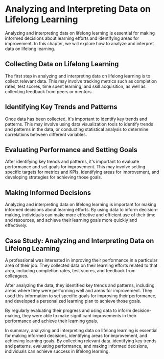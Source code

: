 Analyzing and Interpreting Data on Lifelong Learning
=======================================================================================================

Analyzing and interpreting data on lifelong learning is essential for making informed decisions about learning efforts and identifying areas for improvement. In this chapter, we will explore how to analyze and interpret data on lifelong learning.

Collecting Data on Lifelong Learning
------------------------------------

The first step in analyzing and interpreting data on lifelong learning is to collect relevant data. This may involve tracking metrics such as completion rates, test scores, time spent learning, and skill acquisition, as well as collecting feedback from peers or mentors.

Identifying Key Trends and Patterns
-----------------------------------

Once data has been collected, it's important to identify key trends and patterns. This may involve using data visualization tools to identify trends and patterns in the data, or conducting statistical analysis to determine correlations between different variables.

Evaluating Performance and Setting Goals
----------------------------------------

After identifying key trends and patterns, it's important to evaluate performance and set goals for improvement. This may involve setting specific targets for metrics and KPIs, identifying areas for improvement, and developing strategies for achieving those goals.

Making Informed Decisions
-------------------------

Analyzing and interpreting data on lifelong learning is important for making informed decisions about learning efforts. By using data to inform decision-making, individuals can make more effective and efficient use of their time and resources, and achieve their learning goals more quickly and effectively.

Case Study: Analyzing and Interpreting Data on Lifelong Learning
----------------------------------------------------------------

A professional was interested in improving their performance in a particular area of their job. They collected data on their learning efforts related to that area, including completion rates, test scores, and feedback from colleagues.

After analyzing the data, they identified key trends and patterns, including areas where they were performing well and areas for improvement. They used this information to set specific goals for improving their performance, and developed a personalized learning plan to achieve those goals.

By regularly evaluating their progress and using data to inform decision-making, they were able to make significant improvements in their performance and achieve their learning goals.

In summary, analyzing and interpreting data on lifelong learning is essential for making informed decisions, identifying areas for improvement, and achieving learning goals. By collecting relevant data, identifying key trends and patterns, evaluating performance, and making informed decisions, individuals can achieve success in lifelong learning.
